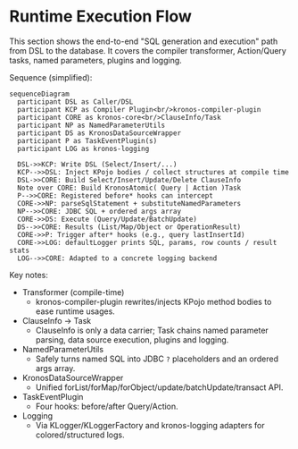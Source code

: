 # Runtime Execution Flow

This section shows the end-to-end "SQL generation and execution" path from DSL to the database. It covers the compiler transformer, Action/Query tasks, named parameters, plugins and logging.

Sequence (simplified):

```mermaid
sequenceDiagram
  participant DSL as Caller/DSL
  participant KCP as Compiler Plugin<br/>kronos-compiler-plugin
  participant CORE as kronos-core<br/>ClauseInfo/Task
  participant NP as NamedParameterUtils
  participant DS as KronosDataSourceWrapper
  participant P as TaskEventPlugin(s)
  participant LOG as kronos-logging

  DSL->>KCP: Write DSL (Select/Insert/...)
  KCP-->>DSL: Inject KPojo bodies / collect structures at compile time
  DSL->>CORE: Build Select/Insert/Update/Delete ClauseInfo
  Note over CORE: Build KronosAtomic( Query | Action )Task
  P-->>CORE: Registered before* hooks can intercept
  CORE->>NP: parseSqlStatement + substituteNamedParameters
  NP-->>CORE: JDBC SQL + ordered args array
  CORE->>DS: Execute (Query/Update/BatchUpdate)
  DS-->>CORE: Results (List/Map/Object or OperationResult)
  CORE->>P: Trigger after* hooks (e.g., query lastInsertId)
  CORE->>LOG: defaultLogger prints SQL, params, row counts / result stats
  LOG-->>CORE: Adapted to a concrete logging backend
```

Key notes:
- Transformer (compile-time)
  - kronos-compiler-plugin rewrites/injects KPojo method bodies to ease runtime usages.
- ClauseInfo -> Task
  - ClauseInfo is only a data carrier; Task chains named parameter parsing, data source execution, plugins and logging.
- NamedParameterUtils
  - Safely turns named SQL into JDBC `?` placeholders and an ordered args array.
- KronosDataSourceWrapper
  - Unified forList/forMap/forObject/update/batchUpdate/transact API.
- TaskEventPlugin
  - Four hooks: before/after Query/Action.
- Logging
  - Via KLogger/KLoggerFactory and kronos-logging adapters for colored/structured logs.
